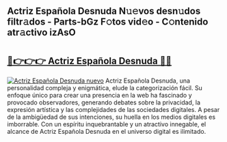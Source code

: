 ## Actriz Española Desnuda N𝚞𝚎vos desn𝚞dos filtr𝚊dos - Parts-bGz F𝚘tos vid𝚎o - C𝚘ntenido atr𝚊ctivo izAsO

# <h2><a href="http://mb4ztw.tromn.icu/?c=Actriz+Espa%c3%b1ola+Desnuda">🔗👉👉👉 Actriz Española Desnuda 🔗🔗</a></h2>

[![Actriz Española Desnuda nuevo](https://i.imgur.com/pEAQMta.gif)](http://mb4ztw.tromn.icu/?c=Actriz+Espa%c3%b1ola+Desnuda)
Actriz Española Desnuda, una personalidad compleja y enigmática, elude la categorización fácil. Su enfoque único para crear una presencia en la web ha fascinado y provocado observadores, generando debates sobre la privacidad, la expresión artística y las complejidades de las sociedades digitales. A pesar de la ambigüedad de sus intenciones, su huella en los medios digitales es imborrable. Con un espíritu inquebrantable y un atractivo innegable, el alcance de Actriz Española Desnuda en el universo digital es ilimitado.
